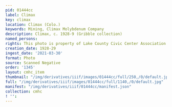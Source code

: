 ```yaml
---
pid: 01444cc
label: Climax
key: climax
location: Climax (Colo.)
keywords: Mining, Climax Molybdenum Company
description: Climax, c. 1928-9 (Gribble collection)
named_persons: 
rights: This photo is property of Lake County Civic Center Association.
creation_date: 1928-29
ingest_date: '2021-03-30'
format: Photo
source: Scanned Negative
order: '1345'
layout: cmhc_item
thumbnail: "/img/derivatives/iiif/images/01444cc/full/250,/0/default.jpg"
full: "/img/derivatives/iiif/images/01444cc/full/1140,/0/default.jpg"
manifest: "/img/derivatives/iiif/01444cc/manifest.json"
collection: cmhc
! '': 
---
```

